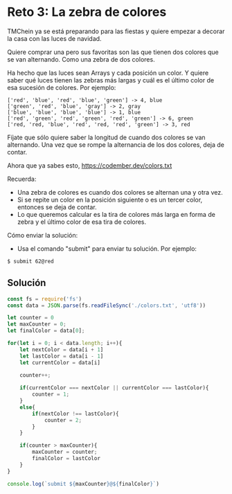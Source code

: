 # Reto 3: La zebra de colores

TMChein ya se está preparando para las fiestas y quiere empezar a decorar la casa con las luces de navidad.

Quiere comprar una pero sus favoritas son las que tienen dos colores que se van alternando. Como una zebra de dos colores.

Ha hecho que las luces sean Arrays y cada posición un color. Y quiere saber qué luces tienen las zebras más largas y cuál es el último color de esa sucesión de colores. Por ejemplo:

```
['red', 'blue', 'red', 'blue', 'green'] -> 4, blue
['green', 'red', 'blue', 'gray'] -> 2, gray
['blue', 'blue', 'blue', 'blue'] -> 1, blue
['red', 'green', 'red', 'green', 'red', 'green'] -> 6, green
['red, 'red, 'blue', 'red', 'red, 'red', 'green'] -> 3, red
```

Fíjate que sólo quiere saber la longitud de cuando dos colores se van alternando. Una vez que se rompe la alternancia de los dos colores, deja de contar.

Ahora que ya sabes esto, https://codember.dev/colors.txt

Recuerda:
- Una zebra de colores es cuando dos colores se alternan una y otra vez.
- Si se repite un color en la posición siguiente o es un tercer color, entonces se deja de contar.
- Lo que queremos calcular es la tira de colores más larga en forma de zebra y el último color de esa tira de colores.

Cómo enviar la solución:
- Usa el comando "submit" para enviar tu solución. Por ejemplo:

```bash
$ submit 62@red
```

## Solución

```js
const fs = require('fs')
const data = JSON.parse(fs.readFileSync('./colors.txt', 'utf8'))

let counter = 0
let maxCounter = 0;
let finalColor = data[0];

for(let i = 0; i < data.length; i++){
    let nextColor = data[i + 1]
    let lastColor = data[i - 1]
    let currentColor = data[i]

    counter++;
    
    if(currentColor === nextColor || currentColor === lastColor){
        counter = 1;
    }
    else{
        if(nextColor !== lastColor){
            counter = 2;
        }
    }

    if(counter > maxCounter){
        maxCounter = counter;
        finalColor = lastColor
    }
}

console.log(`submit ${maxCounter}@${finalColor}`)
```
